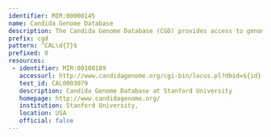 ```yaml
---
identifier: MIR:00000145
name: Candida Genome Database
description: The Candida Genome Database (CGD) provides access to genomic sequence data and manually curated functional information about genes and proteins of the human pathogen Candida albicans. It collects gene names and aliases, and assigns gene ontology terms to describe the molecular function, biological process, and subcellular localization of gene products.
prefix: cgd
pattern: ^CAL\d{7}$
prefixed: 0
resources:
 - identifier: MIR:00100189
   accessurl: http://www.candidagenome.org/cgi-bin/locus.pl?dbid=${id}
   test_id: CAL0003079
   description: Candida Genome Database at Stanford University
   homepage: http://www.candidagenome.org/
   institution: Stanford University,
   location: USA
   official: false
---
```


